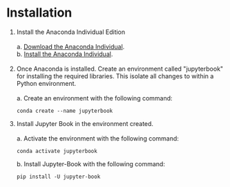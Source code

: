 # Installation

1. Install the Anaconda Individual Edition
    <br/><br/>
    a. [Download the Anaconda Individual](https://www.anaconda.com/products/individual).  
    b. [Install the Anaconda Individual](https://docs.anaconda.com/anaconda/install/).
    <br/><br/>
2. Once Anaconda is installed. Create an environment called "jupyterbook" for installing the required libraries. This isolate all changes to within a Python environment.
    <br/><br/>
    a. Create an environment with the following command:
    ```
    conda create --name jupyterbook
    ```
3. Install Jupyter Book in the environment created.
    <br/><br/>
    a. Activate the environment with the following command:
    ```
    conda activate jupyterbook
    ```
    b. Install Jupyter-Book with the following command:
    ```
    pip install -U jupyter-book
    ```
